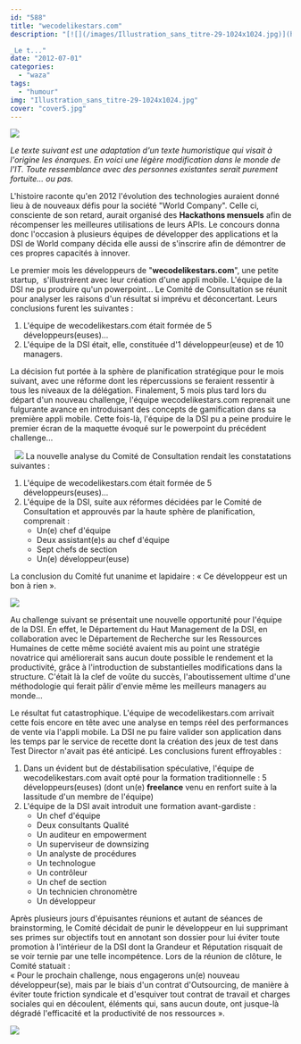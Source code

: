 ```yaml
---
id: "588"
title: "wecodelikestars.com"
description: "[![](/images/Illustration_sans_titre-29-1024x1024.jpg)](https://eventuallycoding.com/wp-content/uploads/2020/12/Illustration_sans_titre-29.jpg)

_Le t..."
date: "2012-07-01"
categories: 
  - "waza"
tags: 
  - "humour"
img: "Illustration_sans_titre-29-1024x1024.jpg"
cover: "cover5.jpg"
---
```


[![](/images/Illustration_sans_titre-29-1024x1024.jpg)](https://eventuallycoding.com/wp-content/uploads/2020/12/Illustration_sans_titre-29.jpg)

_Le texte suivant est une adaptation d'un texte humoristique qui visait à l'origine les énarques. En voici une légère modification dans le monde de l'IT. Toute ressemblance avec des personnes existantes serait purement fortuite... ou pas._

L'histoire raconte qu'en 2012 l'évolution des technologies auraient donné lieu à de nouveaux défis pour la société "World Company". Celle ci, consciente de son retard, aurait organisé des **Hackathons mensuels** afin de récompenser les meilleures utilisations de leurs APIs. Le concours donna donc l'occasion à plusieurs équipes de développer des applications et la DSI de World company décida elle aussi de s'inscrire afin de démontrer de ces propres capacités à innover.

Le premier mois les développeurs de "**wecodelikestars.com**", une petite startup,  s'illustrèrent avec leur création d'une appli mobile. L'équipe de la DSI ne pu produire qu'un powerpoint... Le Comité de Consultation se réunit pour analyser les raisons d'un résultat si imprévu et déconcertant. Leurs conclusions furent les suivantes :

1. L'équipe de wecodelikestars.com était formée de 5 développeurs(euses)...
2. L'équipe de la DSI était, elle, constituée d'1 développeur(euse) et de 10 managers.

La décision fut portée à la sphère de planification stratégique pour le mois suivant, avec une réforme dont les répercussions se feraient ressentir à tous les niveaux de la délégation. Finalement, 5 mois plus tard lors du départ d'un nouveau challenge, l'équipe wecodelikestars.com reprenait une fulgurante avance en introduisant des concepts de gamification dans sa première appli mobile. Cette fois-là, l'équipe de la DSI pu a peine produire le premier écran de la maquette évoqué sur le powerpoint du précédent challenge...

  [![](/images/Illustration_sans_titre-27-300x300.jpg)](https://eventuallycoding.com/wp-content/uploads/2012/07/Illustration_sans_titre-27.jpg) La nouvelle analyse du Comité de Consultation rendait les constatations suivantes :

1. L'équipe de wecodelikestars.com était formée de 5 développeurs(euses)...
2. L'équipe de la DSI, suite aux réformes décidées par le Comité de Consultation et approuvés par la haute sphère de planification, comprenait :
    - Un(e) chef d'équipe
    - Deux assistant(e)s au chef d'équipe
    - Sept chefs de section
    - Un(e) développeur(euse)

La conclusion du Comité fut unanime et lapidaire : « Ce développeur est un bon à rien ».

[![](/images/Illustration_sans_titre-28-300x170.jpg)](https://eventuallycoding.com/wp-content/uploads/2012/07/Illustration_sans_titre-28.jpg)

Au challenge suivant se présentait une nouvelle opportunité pour l'équipe de la DSI. En effet, le Département du Haut Management de la DSI, en collaboration avec le Département de Recherche sur les Ressources Humaines de cette même société avaient mis au point une stratégie novatrice qui améliorerait sans aucun doute possible le rendement et la productivité, grâce à l'introduction de substantielles modifications dans la structure. C'était là la clef de voûte du succès, l'aboutissement ultime d'une méthodologie qui ferait pâlir d'envie même les meilleurs managers au monde...

Le résultat fut catastrophique. L'équipe de wecodelikestars.com arrivait cette fois encore en tête avec une analyse en temps réel des performances de vente via l'appli mobile. La DSI ne pu faire valider son application dans les temps par le service de recette dont la création des jeux de test dans Test Director n'avait pas été anticipé. Les conclusions furent effroyables :

1. Dans un évident but de déstabilisation spéculative, l'équipe de wecodelikestars.com avait opté pour la formation traditionnelle : 5 développeurs(euses) (dont un(e) **freelance** venu en renfort suite à la lassitude d'un membre de l'équipe)
2. L'équipe de la DSI avait introduit une formation avant-gardiste :
    - Un chef d'équipe
    - Deux consultants Qualité
    - Un auditeur en empowerment
    - Un superviseur de downsizing
    - Un analyste de procédures
    - Un technologue
    - Un contrôleur
    - Un chef de section
    - Un technicien chronomètre
    - Un développeur

Après plusieurs jours d'épuisantes réunions et autant de séances de brainstorming, le Comité décidait de punir le développeur en lui supprimant ses primes sur objectifs tout en annotant son dossier pour lui éviter toute promotion à l'intérieur de la DSI dont la Grandeur et Réputation risquait de se voir ternie par une telle incompétence. Lors de la réunion de clôture, le Comité statuait :  
« Pour le prochain challenge, nous engagerons un(e) nouveau développeur(se), mais par le biais d'un contrat d'Outsourcing, de manière à éviter toute friction syndicale et d'esquiver tout contrat de travail et charges sociales qui en découlent, éléments qui, sans aucun doute, ont jusque-là dégradé l'efficacité et la productivité de nos ressources ».

[![](/images/Illustration_sans_titre-26-300x170.jpg)](https://eventuallycoding.com/wp-content/uploads/2012/07/Illustration_sans_titre-26.jpg)
